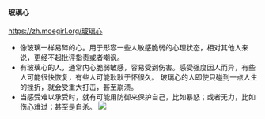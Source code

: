#### 玻璃心
https://zh.moegirl.org/玻璃心
- 像玻璃一样易碎的心。用于形容一些人敏感脆弱的心理状态，相对其他人来说，更经不起批评指责或者嘲讽。
- 有玻璃心的人，通常内心脆弱敏感，容易受到伤害。感受强度因人而异，有些人可能很快恢复，有些人可能耿耿于怀很久。
玻璃心的人即使只碰到一点人生的挫折，就会受重大打击，甚至崩溃。
- 当感受难以承受时，就有可能用防御来保护自己，比如暴怒；或者无力，比如伤心难过；甚至是自杀。
![](https://image.shutterstock.com/z/stock-photo-324204668.jpg)
